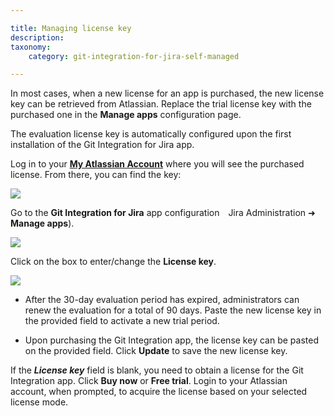 ```yaml
---

title: Managing license key
description:
taxonomy:
    category: git-integration-for-jira-self-managed

---
```


In most cases, when a new license for an app is purchased, the new license key can be retrieved from Atlassian. Replace the trial license key with the purchased one in the **Manage apps** configuration page.

<div class="bbb-callout bbb--info">
    <div class="irow">
    <div class="ilogobox">
        <span class="logoimg"></span>
    </div>
    <div class="imsgbox">
        The evaluation license key is automatically configured upon the first installation of the Git Integration for Jira app.
    </div>
    </div>
</div>

Log in to your [**My Atlassian Account**](https://my.atlassian.com/) where you will see the purchased license. From there, you can find the key:

![](/wp-content/uploads/gij-docs-manage-license-key-my-atlassian-sample-c.png)

Go to the **Git Integration for Jira** app configuration <img src='wp-content/uploads/gij-jira-sys-admin-icon.png' style='vertical-align: middle; margin: 0 3px;' alt='' /> Jira Administration ➜ **Manage apps**).

![](/wp-content/uploads/gij-docs-manage-license-key-update-key-c.png)

Click on the box to enter/change the **License key**.

![](/wp-content/upload/gij-docs-manage-license-key-add-new-key.png)

*   After the 30-day evaluation period has expired, administrators can renew the evaluation for a total of 90 days. Paste the new license key in the provided field to activate a new trial period.

*   Upon purchasing the Git Integration app, the license key can be pasted on the provided field. Click **Update** to save the new license key.

<div class="bbb-callout bbb--tip">
    <div class="irow">
    <div class="ilogobox">
        <span class="logoimg"></span>
    </div>
    <div class="imsgbox">
        If the <i><b>License key</b></i> field is blank, you need to obtain a license for the Git Integration app. Click <b>Buy now</b> or <b>Free trial</b>. Login to your Atlassian account, when prompted, to acquire the license based on your selected license mode.
    </div>
    </div>
</div>

